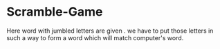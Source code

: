 # Scramble-Game
Here word  with jumbled letters are given . we have to put those letters in such a way to form a word which will match computer's word.
